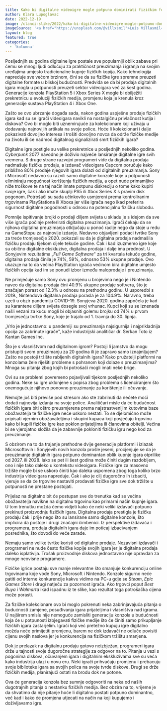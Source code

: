 ```yaml
---
title: Kako bi digitalne videoigre mogle potpuno dominirati fizičkim formatima za samo nekoliko godina
author: Klara Lupoglavac
date: 2022-12-19
image: /clanci-slike/2022/kako-bi-digitalne-videoigre-mogle-potpuno-dominirati-fizickim-formatima-za-samo-nekoliko-godina.jpg
imageSource: '<a href="https://unsplash.com/@villxsmil">Luis Villasmil</a>, <a href="https://unsplash.com/photos/ITFwHdPEED0">Unsplash</a>'
layout: blog
featured: true
categories:
  - 'kolumna'
---
```


Posljednjih su godina digitalne igre postale sve popularniji oblik zabave pri čemu se mnogi ljudi odlučuju za praktičnost preuzimanja i igranja na svojim uređajima umjesto tradicionalne kupnje fizičkih kopija. Kako tehnologija napreduje sve većom brzinom, čini se da su fizičke igre spremne preuzeti digitalne formate u bliskoj budućnosti. Predviđa se da bi prodaja digitalnih igara mogla u potpunosti preuzeti sektor videoigara već za šest godina. Generacije konzola PlayStation 5 i Xbox Series X mogle bi obilježiti prekretnicu u evoluciji fizičkih medija, promjenu koja je krenula kroz generacije sustava PlayStation 4 i Xbox One.

Zašto se ovo ubrzanje događa sada, nakon godina uspješne prodaje fizičkih igara kad su se igrači videoigara navikli na nostalgičnu privlačnost kutija i diskova? Ovo bi moglo biti uznemirujuće za kolekcionare koji uživaju u dodavanju najnovijih artikala na svoje police. Hoće li kolekcionari i dalje pokazivati dovoljno interesa i trošiti dovoljno novca da održe fizičke medije na životu ili će nadmoć digitalnog signalizirati smrt fizičkih igara?

Digitalne igre postigle su velike prekretnice u posljednjih nekoliko godina. _Cyberpunk_ 2077 navodno je doživio najveće lansiranje digitalne igre svih vremena. S druge strane razvojni programeri vide da digitalna prodaja nadmašuje fizičku prodaju, a izdavač videoigara Capcom poručuje kako približno 80% prodaje njegovih igara dolazi od digitalnih preuzimanja. Sony i Microsoft nedavno su razvili samo digitalne konzole koje u potpunosti eliminiraju mogućnost korištenja fizičkih medija, a opet nude primamljivo niže troškove te na taj način imate potpunu diskreciju o tome kako kupiti svoje igre, čak i ako imate skuplji PS5 ili Xbox Series X s pravim disk pogonom. Potrošači su sada učinkovito usmjereni prema kontroliranim trgovinama PlayStationa ili Xboxa jer više igrača nego ikad preferira sigurnost digitalne pogodnosti u odnosu na potencijalnu fizičku slobodu.

Pomnije ispitivanje brojki o prodaji diljem svijeta u skladu je s idejom da sve više igrača počinje preferirati digitalna preuzimanja. Igrači čekaju da se njihova digitalna preuzimanja otključaju u ponoć radije nego da stoje u redu na GameStopu za najnovije izdanje. Nedavno objavljeni podaci tvrtke Sony za treće tromjesečje 2020. pokazali su da je digitalna prodaja nadmašila fizičku prodaju tijekom cijele tekuće godine. Čak i kad izuzmemo igre koje su obično digitalne ekskluzive, digitalna prodaja i dalje ima prednost. U Sonyjevim rezultatima „_Full Game Software_" za tri kvartala tekuće godine, digitalna prodaja činila je 74%, 59%, odnosno 53% ukupne prodaje. Ovo ukazuje na to da većina PlayStation igrača većinom bira digitalne umjesto fizičkih opcija kad im se ponudi izbor između maloprodaje i preuzimanja.

Ne primjećuje samo Sony ovu promjenu u brojevima nego je i Nintendo naveo da digitalna prodaja čini 40.9% ukupne prodaje softvera, što je značajan porast od 12.3% u odnosu na prethodnu godinu. U usporedbi s 2019., Nintendova digitalna prodaja porasla je za 104.9%. Naravno, treba uzeti u obzir pandemiju COVID-19. Sonyjeva 2020. godina započela je kad su karantene diljem svijeta dosegle svoj vrhunac. Kupci koji su se iznenada našli vezani za kuću mogli bi objasniti golemu brojku od 74% u prvom tromjesečju tvrtke Sony, koje je trajalo od 1. travnja do 30. lipnja.

„Vrlo je jednostavno: u pandemiji su preuzimanja najsigurnija i najprikladnija opcija za zabrinute igrače", kaže industrijski analitičar dr. Serkan Toto iz Kantan Games Inc.

Što je s vlasništvom nad digitalnom igrom? Postoji li jamstvo da mogu pristupiti svom preuzimanju za 20 godina ili je zapravo samo iznajmljujem? Zašto ne postoji tržište rabljenih digitalnih igara? Kako pružatelji platformi na konzolama žele riješiti probleme s pohranom koji dolaze s preuzimanjima? Mnoga su pitanja zbog kojih bi potrošači mogli imati neke brige.

Ovi su se problemi povremeno pojavljivali tijekom posljednjih nekoliko godina. Neke su igre uklonjene s popisa zbog problema s licenciranjem što onemogućuje njihovo ponovno preuzimanje za korištenje ili očuvanje.

Nemojte još biti previše pod stresom ako ste zabrinuti da nećete moći dodati najnovija izdanja na svoje police. Analitičari misle da će budućnost fizičkih igara biti oštro preusmjerena prema najstrastvenijim kutovima baze obožavatelja te fizičke igre neće uskoro nestati. To se djelomično može pripisati vjernim obožavateljima i skupini kupaca koji posjećuju trgovinu kako bi kupili fizičke igre kao poklon prijateljima ili članovima obitelji. Većina bi se vjerojatno složila da je zabavnije pokloniti fizičku igru nego kod za preuzimanje.

S obzirom na to da trajanje prethodne dvije generacije platformi i izlazak Microsoftovih i Sonyjevih novih konzola prošle jeseni, procjenjuje se da je preuzimanje digitalnih igara  potpuno dominantan oblik kupnje igara otprilike od 2027. ili 2028. Iako se pet ili šest godina može činiti dugim razdobljem, ono i nije tako daleko u kontekstu videoigara. Fizičke igre za masovno tržište mogle bi se uskoro činiti kao daleka uspomena zbog toga koliko brzo industrija videoigara napreduje. Čak i ako je cilj dugoročno ih izbaciti, vjeruje se da će trgovine nastaviti prodavati fizičke igre sve dok tržište u potpunosti ne prestane postojati.

Prijelaz na digitalno bit će postupan sve do trenutka kad se većina obožavatelja navikne na digitalnu trgovinu kao primarni način kupnje igara. U tom trenutku možda ćemo vidjeti kako će neki veliki izdavači potpuno prekinuti proizvodnju fizičkih igara. Digitalna prodaja prestigla je fizičku prodaju čak i prije nego što su lansirane samo digitalne konzole, što implicira da postoje i drugi značajni čimbenici. Iz perspektive izdavača i programera, prodaja digitalnih igara daje im poticaj izbacivanjem posrednika, što dovodi do veće zarade.

Nemaju samo velike tvrtke koristi od digitalne prodaje. Nezavisni izdavači i programeri ne nude često fizičke kopije svojih igara jer je digitalna prodaja daleko isplativija. Trošak proizvodnje diskova jednostavno nije opravdan za mnoge neovisne programere. 

Fizičke igrice postaju sve manje relevantne što smanjuje konkurenciju online trgovinama koje vode Sony, Microsoft i Nintendo. Konzole sigurno neće patiti od interne konkurencije kakvu vidimo na PC-u gdje se _Steam_, _Epic Games Store_ i drugi natječu za pozornost igrača. Ako trgovci poput _Best Buya_ i _Walmarta_ ikad ispadnu iz te slike, kao rezultat toga potrošačka cijena može porasti.

Za fizičke kolekcionare ovo bi moglo pokrenuti neka zabrinjavajuća pitanja o budućnosti zamjene, posuđivanja igara prijateljima i vlasništva nad igrama. U najširem smislu nije nemoguće zamisliti generaciju konzola u budućnosti koja će u potpunosti izbjegavati fizičke medije što će činiti samo prikupljanje fizičkih igara zastarjelim. Igrači koji već pretežno kupuju igre digitalno možda neće primijetiti promjenu, barem ne dok izdavači ne odluče povisiti cijenu svojih naslova jer je konkurencija na fizičkom tržištu smanjena.

Dok je prelazak na digitalnu prodaju gotovo neizbježan, programeri igara drže u tajnosti svoje dugoročne strategije za odgovor na to. Pitanja u vezi s pogonima diskova, očuvanjem igara i digitalnim ekskluzivama sve su veća kako industrija ulazi u novu eru. Neki igrači prihvaćaju promjenu i prebacuju svoje biblioteke igara sa svojih polica na svoje tvrde diskove. Drugi se drže fizičkih medija, planirajući ostati na brodu dok ne potone.

Ova će generacija konzola bez sumnje odgovoriti na neka od naših dugotrajnih pitanja o nestanku fizičkih medija. Bez obzira na to, vrijeme je da shvatimo da nije pitanje hoće li digitalno postati potpuno dominantno, već kad i kako će promjena utjecati na način na koji kupujemo i doživljavamo igre.
